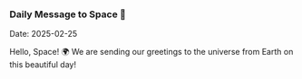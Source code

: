 ### Daily Message to Space 🌌
Date: 2025-02-25

Hello, Space! 🌍 We are sending our greetings to the universe from Earth on this beautiful day!
